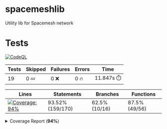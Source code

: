 # spacemeshlib

Utility lib for Spacemesh network

# Tests

[![CodeQL](https://github.com/andreivcodes/spacemeshlib/actions/workflows/codeql-analysis.yml/badge.svg?branch=main)](https://github.com/andreivcodes/spacemeshlib/actions/workflows/codeql-analysis.yml)


| Tests | Skipped | Failures | Errors | Time |
| ----- | ------- | -------- | -------- | ------------------ |
| 19 | 0 :zzz: | 0 :x: | 0 :fire: | 11.847s :stopwatch: |


| Lines | Statements | Branches | Functions |
| ----- | ------- | -------- | -------- |
| <a href="https://github.com/andreivcodes/spacemeshlib/blob/0d830730beabf1f939a55e201c0882e6e13740f3/README.md"><img alt="Coverage: 94%" src="https://img.shields.io/badge/Coverage-94%25-brightgreen.svg" /></a><br/> | 93.52% (159/170) | 62.5% (10/16) | 87.5% (49/56) |


<details><summary>Coverage Report (<b>94%</b>)</summary><table><tr><th>File</th><th>% Stmts</th><th>% Branch</th><th>% Funcs</th><th>% Lines</th><th>Uncovered Line #s</th></tr><tbody><tr><td><b>All files</b></td><td><b>93.52</b></td><td><b>62.5</b></td><td><b>87.5</b></td><td><b>94.53</b></td><td></td></tr><tr><td><!-- Jest Coverage Comment --> <a href="https://github.com/andreivcodes/spacemeshlib/blob/0d830730beabf1f939a55e201c0882e6e13740f3/channels.ts">channels.ts</a></td><td>100</td><td>50</td><td>100</td><td>100</td><td><a href="https://github.com/andreivcodes/spacemeshlib/blob/0d830730beabf1f939a55e201c0882e6e13740f3/channels.ts#L11-L20">1120</a></td></tr><tr><td><!-- Jest Coverage Comment --> <a href="https://github.com/andreivcodes/spacemeshlib/blob/0d830730beabf1f939a55e201c0882e6e13740f3/crypto.ts">crypto.ts</a></td><td>93.51</td><td>100</td><td>84.44</td><td>91.76</td><td><a href="https://github.com/andreivcodes/spacemeshlib/blob/0d830730beabf1f939a55e201c0882e6e13740f3/crypto.ts#L28">28</a>, <a href="https://github.com/andreivcodes/spacemeshlib/blob/0d830730beabf1f939a55e201c0882e6e13740f3/crypto.ts#L42">42</a>, <a href="https://github.com/andreivcodes/spacemeshlib/blob/0d830730beabf1f939a55e201c0882e6e13740f3/crypto.ts#L58">58</a>, <a href="https://github.com/andreivcodes/spacemeshlib/blob/0d830730beabf1f939a55e201c0882e6e13740f3/crypto.ts#L74">74</a>, <a href="https://github.com/andreivcodes/spacemeshlib/blob/0d830730beabf1f939a55e201c0882e6e13740f3/crypto.ts#L92">92</a>, <a href="https://github.com/andreivcodes/spacemeshlib/blob/0d830730beabf1f939a55e201c0882e6e13740f3/crypto.ts#L111">111</a>, <a href="https://github.com/andreivcodes/spacemeshlib/blob/0d830730beabf1f939a55e201c0882e6e13740f3/crypto.ts#L168">168</a></td></tr><tr><td><!-- Jest Coverage Comment --> <a href="https://github.com/andreivcodes/spacemeshlib/blob/0d830730beabf1f939a55e201c0882e6e13740f3/global_state.ts">global_state.ts</a></td><td>91.17</td><td>25</td><td>100</td><td>100</td><td><a href="https://github.com/andreivcodes/spacemeshlib/blob/0d830730beabf1f939a55e201c0882e6e13740f3/global_state.ts#L10">10</a>, <a href="https://github.com/andreivcodes/spacemeshlib/blob/0d830730beabf1f939a55e201c0882e6e13740f3/global_state.ts#L29-L50">29<!-- Jest Coverage Comment -->50</a></td></tr><tr><td><!-- Jest Coverage Comment --> <a href="https://github.com/andreivcodes/spacemeshlib/blob/0d830730beabf1f939a55e201c0882e6e13740f3/tx.ts">tx.ts</a></td><td>90.9</td><td>50</td><td>100</td><td>100</td><td><a href="https://github.com/andreivcodes/spacemeshlib/blob/0d830730beabf1f939a55e201c0882e6e13740f3/tx.ts#L12">12</a></td></tr></tbody></table></details>

